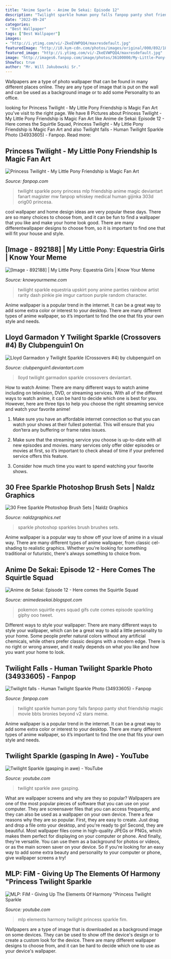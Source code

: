 ```yaml
---
title: "Anime Sparle - Anime De Sekai: Episode 12"
description: "Twilight sparkle human pony falls fanpop panty shot friendship magic movie bbts bronies beyond v2 stars meme"
date: "2022-09-24"
categories:
- "Best Wallpaper"
tags: ["Best Wallpaper"]
images:
- "http://i.ytimg.com/vi/-ZkeEVWPQQ4/maxresdefault.jpg"
featuredImage: "http://i0.kym-cdn.com/photos/images/original/000/892/188/b10.png"
featured_image: "http://i.ytimg.com/vi/-ZkeEVWPQQ4/maxresdefault.jpg"
image: "http://images6.fanpop.com/image/photos/36100000/My-Little-Pony-Friendship-is-Magic-image-my-little-pony-friendship-is-magic-36186603-500-676.jpg"
ShowToc: true
author: "Mr. Will Jakubowski Sr."
---
```





Wallpapers are a type of photo wallpaper that can be found in many different places online. They are any type of image that is put on the wall and can be used as a background image or to add some Personality to an office.

	

		
looking for Princess Twilight - My Little Pony Friendship is Magic Fan Art you've visit to the right page. We have 8 Pictures about Princess Twilight - My Little Pony Friendship is Magic Fan Art like Anime de Sekai: Episode 12 - Here comes the Squirtle Squad, Princess Twilight - My Little Pony Friendship is Magic Fan Art and also Twilight falls - Human Twilight Sparkle Photo (34933605) - Fanpop. Read more:
		
    
## Princess Twilight - My Little Pony Friendship Is Magic Fan Art

<img loading=lazy src="http://images6.fanpop.com/image/photos/36100000/My-Little-Pony-Friendship-is-Magic-image-my-little-pony-friendship-is-magic-36186603-500-676.jpg" onerror="this.onerror=null;this.src='https://tse1.mm.bing.net/th?id=OIP.1_l_bmyKoFSinIr0z6ALmwHaKA&amp;pid=15.1';" alt="Princess Twilight - My Little Pony Friendship is Magic Fan Art">

_Source: fanpop.com_

>twilight sparkle pony princess mlp friendship anime magic deviantart fanart magister mw fanpop whiskey medical human gijinka 303d orig00 princesa. 

	

cool wallpaper and home design ideas are very popular these days. There are so many choices to choose from, and it can be fun to find a wallpaper that you like and make your home look good. There are many differentwallpaper designs to choose from, so it is important to find one that will fit your house and style.

    
## [Image - 892188] | My Little Pony: Equestria Girls | Know Your Meme

<img loading=lazy src="http://i0.kym-cdn.com/photos/images/original/000/892/188/b10.png" onerror="this.onerror=null;this.src='https://tse1.mm.bing.net/th?id=OIP.bwUNJJBVvNk3i2GIl0ZP-gHaHa&amp;pid=15.1';" alt="[Image - 892188] | My Little Pony: Equestria Girls | Know Your Meme">

_Source: knowyourmeme.com_

>twilight sparkle equestria upskirt pony anime panties rainbow artist rarity dash pinkie pie imgur cartoon purple random character. 

	

Anime wallpaper is a popular trend in the internet. It can be a great way to add some extra color or interest to your desktop. There are many different types of anime wallpaper, so it’s important to find the one that fits your own style and needs.

    
## Lloyd Garmadon Y Twilight Sparkle (Crossovers #4) By Clubpenguin1 On

<img loading=lazy src="https://img00.deviantart.net/19bd/i/2015/004/8/4/lloyd_garmadon_y_twilight_sparkle__crossovers__4__by_clubpenguin1-d89u6xm.jpg" onerror="this.onerror=null;this.src='https://tse2.mm.bing.net/th?id=OIP.9vj9b_ImtU1a9XjCMVASpwHaFv&amp;pid=15.1';" alt="Lloyd Garmadon y Twilight Sparkle (Crossovers #4) by clubpenguin1 on">

_Source: clubpenguin1.deviantart.com_

>lloyd twilight garmadon sparkle crossovers deviantart. 

	

How to watch Anime: There are many different ways to watch anime including on television, DVD, or streaming services.
With all of the different ways to watch anime, it can be hard to decide which one is best for you. However, here are three tips to help you choose the right streaming service and watch your favorite anime!
1. Make sure you have an affordable internet connection so that you can watch your shows at their fullest potential. This will ensure that you don’tera any buffering or frame rates issues.

2. Make sure that the streaming service you choose is up-to-date with all new episodes and movies. many services only offer older episodes or movies at first, so it’s important to check ahead of time if your preferred service offers this feature.

3. Consider how much time you want to spend watching your favorite shows.

    
## 30 Free Sparkle Photoshop Brush Sets | Naldz Graphics

<img loading=lazy src="https://naldzgraphics.net/wp-content/uploads/2014/07/6-sparkles-photoshop-brush.jpg" onerror="this.onerror=null;this.src='https://tse1.mm.bing.net/th?id=OIP.emdp1lYWUj9RBrkCHcO4OAHaEc&amp;pid=15.1';" alt="30 Free Sparkle Photoshop Brush Sets | Naldz Graphics">

_Source: naldzgraphics.net_

>sparkle photoshop sparkles brush brushes sets. 

	

Anime wallpaper is a popular way to show off your love of anime in a visual way. There are many different types of anime wallpaper, from classic cel-shading to realistic graphics. Whether you're looking for something traditional or futuristic, there's always something to choice from.

    
## Anime De Sekai: Episode 12 - Here Comes The Squirtle Squad

<img loading=lazy src="http://4.bp.blogspot.com/_tXZqGyN6uGk/SC184OJQA3I/AAAAAAAAAJg/A_CHQkOZilg/s320/sparkle+eyes+squirtle.jpg" onerror="this.onerror=null;this.src='https://tse2.mm.bing.net/th?id=OIP.OA0Pi6oqt620bvic0uTfSQAAAA&amp;pid=15.1';" alt="Anime de Sekai: Episode 12 - Here comes the Squirtle Squad">

_Source: animedesekai.blogspot.com_

>pokemon squirtle eyes squad gifs cute comes episode sparkling giphy ooo tweet. 

	

Different ways to style your wallpaper:
There are many different ways to style your wallpaper, which can be a great way to add a little personality to your home. Some people prefer natural colors without any artificial chemicals, while others prefer classic designs with a modern edge. There is no right or wrong answer, and it really depends on what you like and how you want your home to look.

    
## Twilight Falls - Human Twilight Sparkle Photo (34933605) - Fanpop

<img loading=lazy src="http://images6.fanpop.com/image/photos/34900000/Twilight-falls-human-twilight-sparkle-34933605-1920-1080.png" onerror="this.onerror=null;this.src='https://tse4.mm.bing.net/th?id=OIP.zRxVA2CJKn5YIHd-h6PgPwHaEK&amp;pid=15.1';" alt="Twilight falls - Human Twilight Sparkle Photo (34933605) - Fanpop">

_Source: fanpop.com_

>twilight sparkle human pony falls fanpop panty shot friendship magic movie bbts bronies beyond v2 stars meme. 

	

Anime wallpaper is a popular trend in the internet. It can be a great way to add some extra color or interest to your desktop. There are many different types of anime wallpaper, so it’s important to find the one that fits your own style and needs.

    
## Twilight Sparkle (gasping In Awe) - YouTube

<img loading=lazy src="http://i1.ytimg.com/vi/KQbl-NKl5Hc/maxresdefault.jpg" onerror="this.onerror=null;this.src='https://tse3.mm.bing.net/th?id=OIP.0CTE-AvGhqRIBQkwtasASAHaEK&amp;pid=15.1';" alt="Twilight Sparkle (gasping in awe) - YouTube">

_Source: youtube.com_

>twilight sparkle awe gasping. 

	

What are wallpaper screens and why are they so popular?
Wallpapers are one of the most popular pieces of software that you can use on your computer. They are screensaver files that you can access frequently, and they can also be used as a wallpaper on your own device. There a few reasons why they are so popular. First, they are easy to create. Just drag and drop a file onto your desktop, and you're ready to go! Second, they are beautiful. Most wallpaper files come in high-quality JPEGs or PNGs, which makes them perfect for displaying on your computer or phone. And finally, they're versatile. You can use them as a background for photos or videos, or as the main screen saver on your device. So if you're looking for an easy way to add some extra beauty and personality to your computer or phone, give wallpaper screens a try!

    
## MLP: FiM - Giving Up The Elements Of Harmony &quot;Princess Twilight Sparkle

<img loading=lazy src="http://i.ytimg.com/vi/-ZkeEVWPQQ4/maxresdefault.jpg" onerror="this.onerror=null;this.src='https://tse3.mm.bing.net/th?id=OIP.iTQB-pzZRx4dzJ8ZfsUMcgHaEK&amp;pid=15.1';" alt="MLP: FiM - Giving Up The Elements Of Harmony &quot;Princess Twilight Sparkle">

_Source: youtube.com_

>mlp elements harmony twilight princess sparkle fim. 

	

Wallpapers are a type of image that is downloaded as a background image on some devices. They can be used to show off the device's design or to create a custom look for the device. There are many different wallpaper designs to choose from, and it can be hard to decide which one to use as your device's wallpaper.

